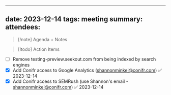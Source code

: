 
---
date: 2023-12-14
tags: meeting
summary: 
attendees: 
---

> [!note] Agenda + Notes
> 

> [!todo] Action Items

- [ ] Remove testing-preview.seekout.com from being indexed by search engines
- [x] Add Conifr access to Google Analytics  (shannonminkel@conifr.com) ✅ 2023-12-14
- [x] Add Conifr access to SEMRush (use Shannon's email - shannonminkel@conifr.com) ✅ 2023-12-14